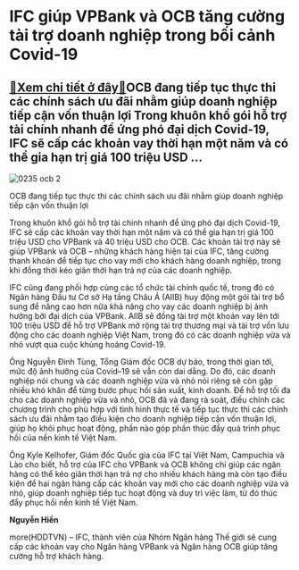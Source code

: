 IFC giúp VPBank và OCB tăng cường tài trợ doanh nghiệp trong bối cảnh Covid-19
==============================================================================

[:gift:Xem chi tiết ở đây:gift:](https://hddtvn.com/ifc-giup-vpbank-va-ocb-tang-cuong-tai-tro-doanh-nghiep-trong-boi-canh-covid-19/)OCB đang tiếp tục thực thi các chính sách ưu đãi nhằm giúp doanh nghiệp tiếp cận vốn thuận lợi Trong khuôn khổ gói hỗ trợ tài chính nhanh để ứng phó đại dịch Covid-19, IFC sẽ cấp các khoản vay thời hạn một năm và có thể gia hạn trị giá 100 triệu USD …
-----------------------------------------------------------------------------------------------------------------------------------------------------------------------------------------------------------------------------------------------------------





![0235 ocb 2](https://haiquanonline.com.vn/stores/news_dataimages/hiennt/082020/03/07/in_article/0235_OCB_2.jpg?rt=20200804161414 "Các ngân hàng đã phải đẩy mạnh các nguồn thu phi tín dụng để đảm bảo lợi nhuận trong bối cảnh dịch bệnh")


OCB đang tiếp tục thực thi các chính sách ưu đãi nhằm giúp doanh nghiệp tiếp cận vốn thuận lợi



Trong khuôn khổ gói hỗ trợ tài chính nhanh để ứng phó đại dịch Covid-19, IFC sẽ cấp các khoản vay thời hạn một năm và có thể gia hạn trị giá 100 triệu USD cho VPBank và 40 triệu USD cho OCB. Các khoản tài trợ này sẽ giúp VPBank và OCB – những khách hàng hiện tại của IFC, tăng cường thanh khoản để tiếp tục cho vay mới cho khách hàng doanh nghiệp, trong khi đồng thời kéo giãn thời hạn trả nợ của các doanh nghiệp.


IFC cũng đang phối hợp cùng các tổ chức tài chính quốc tế, trong đó có Ngân hàng Đầu tư Cơ sở Hạ tầng Châu Á (AIIB) huy động một gói tài trợ bổ sung để nâng cao hơn nữa khả năng cho vay các doanh nghiệp bị ảnh hưởng bởi đại dịch của VPBank. AIIB sẽ đồng tài trợ một khoản vay lên tới 100 triệu USD để hỗ trợ VPBank mở rộng tài trợ thương mại và tài trợ vốn lưu động cho các doanh nghiệp Việt Nam, trong đó có các doanh nghiệp vừa và nhỏ vượt qua cuộc khủng hoảng Covid-19.


Ông Nguyễn Đình Tùng, Tổng Giám đốc OCB dự báo, trong thời gian tới, mức độ ảnh hưởng của Covid–19 sẽ vẫn còn dai dẳng. Do đó, các doanh nghiệp nói chung và các doanh nghiệp vừa và nhỏ nói riêng sẽ còn gặp nhiều khó khăn để từng bước phục hồi sản xuất, kinh doanh. Để hỗ trợ tối đa cho các doanh nghiệp vừa và nhỏ, OCB đã và đang rà soát, điều chỉnh các chương trình cho phù hợp với tình hình thực tế và tiếp tục thực thi các chính sách ưu đãi nhằm tạo điều kiện cho doanh nghiệp tiếp cận vốn thuận lợi, giúp họ khôi phục hoạt động, phần nào góp phần thúc đẩy quá trình phục hồi của nền kinh tế Việt Nam.


Ông Kyle Kelhofer, Giám đốc Quốc gia của IFC tại Việt Nam, Campuchia và Lào cho biết, hỗ trợ của IFC cho VPBank và OCB không chỉ giúp các ngân hàng có thể kéo giãn thời hạn trả nợ cho nhiều khách hàng mà còn tạo điều kiện để hai ngân hàng cấp các khoản vay mới cho các doanh nghiệp vừa và nhỏ, giúp doanh nghiệp tiếp tục hoạt động và duy trì việc làm, từ đó thúc đẩy phục hồi nền kinh tế Việt Nam.




**Nguyễn Hiền**



more(HDDTVN) – IFC, thành viên của Nhóm Ngân hàng Thế giới sẽ cung cấp các khoản vay cho Ngân hàng VPBank và Ngân hàng OCB giúp tăng cường hỗ trợ khách hàng.

